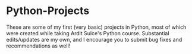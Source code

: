 # Python-Projects
These are some of my first (very basic) projects in Python, most of which were created while taking Ardit Sulce's Python course. Substantial edits/updates are my own, and I encourage you to submit bug fixes and recommendations as well!
